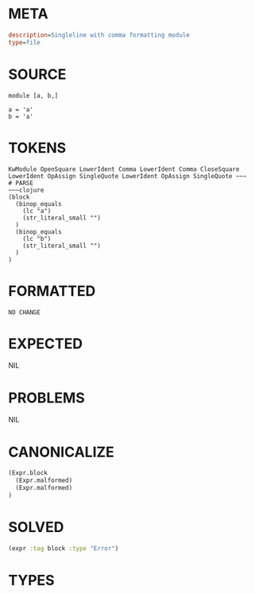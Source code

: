 # META
~~~ini
description=Singleline with comma formatting module
type=file
~~~
# SOURCE
~~~roc
module [a, b,]

a = 'a'
b = 'a'
~~~
# TOKENS
~~~text
KwModule OpenSquare LowerIdent Comma LowerIdent Comma CloseSquare LowerIdent OpAssign SingleQuote LowerIdent OpAssign SingleQuote ~~~
# PARSE
~~~clojure
(block
  (binop_equals
    (lc "a")
    (str_literal_small "")
  )
  (binop_equals
    (lc "b")
    (str_literal_small "")
  )
)
~~~
# FORMATTED
~~~roc
NO CHANGE
~~~
# EXPECTED
NIL
# PROBLEMS
NIL
# CANONICALIZE
~~~clojure
(Expr.block
  (Expr.malformed)
  (Expr.malformed)
)
~~~
# SOLVED
~~~clojure
(expr :tag block :type "Error")
~~~
# TYPES
~~~roc
~~~
